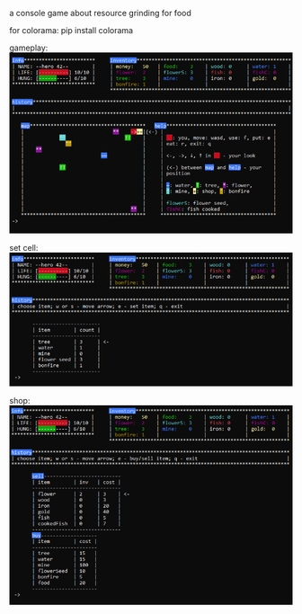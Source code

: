 a console game about resource grinding for food

for colorama: pip install colorama

gameplay:
![preview-gameplay](preview/1.PNG)

set cell:
![preview-set-item](preview/2.PNG)

shop:
![preview-shop](preview/3.PNG)